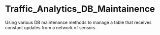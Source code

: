 # Traffic_Analytics_DB_Maintainence
 Using various DB maintenance methods to manage a table that receives constant updates from a network of sensors.
